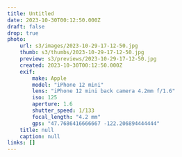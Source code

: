 ```yaml
---
title: Untitled
date: 2023-10-30T00:12:50.000Z
draft: false
drop: true
photo:
    url: s3/images/2023-10-29-17-12-50.jpg
    thumb: s3/thumbs/2023-10-29-17-12-50.jpg
    preview: s3/previews/2023-10-29-17-12-50.jpg
    created: 2023-10-30T00:12:50.000Z
    exif:
        make: Apple
        model: "iPhone 12 mini"
        lens: "iPhone 12 mini back camera 4.2mm f/1.6"
        iso: 125
        aperture: 1.6
        shutter_speed: 1/133
        focal_length: "4.2 mm"
        gps: "47.7686416666667 -122.206894444444"
    title: null
    caption: null
links: []
---
```

